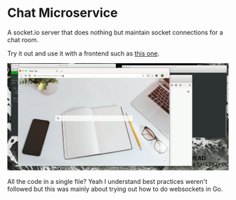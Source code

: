 # Chat Microservice

A socket.io server that does nothing but maintain socket connections for a chat room.

Try it out and use it with a frontend such as [this one](https://github.com/sharmarajdaksh/vue-vchat).

![Demo gif](vchat.gif)

All the code in a single file? Yeah I understand best practices weren't followed but this was mainly about trying out how to do websockets in Go.
